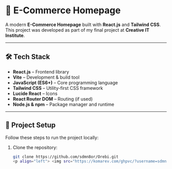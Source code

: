 # 🛒 E-Commerce Homepage

A modern **E-Commerce Homepage** built with **React.js** and **Tailwind CSS**.  
This project was developed as part of my final project at **Creative IT Institute**.

---

## 🛠️ Tech Stack
- **React.js** – Frontend library  
- **Vite** – Development & build tool  
- **JavaScript (ES6+)** – Core programming language  
- **Tailwind CSS** – Utility-first CSS framework  
- **Lucide React** – Icons  
- **React Router DOM** – Routing (if used)  
- **Node.js & npm** – Package manager and runtime  

---

## 📂 Project Setup

Follow these steps to run the project locally:

1. Clone the repository:
   ```bash
   git clone https://github.com/sdmn8or/Orebi.git
   <p align="left"> <img src="https://komarev.com/ghpvc/?username=sdmn8or&label=Profile%20views&color=0e75b6&style=flat" alt="sdmn8or" /> </p>

